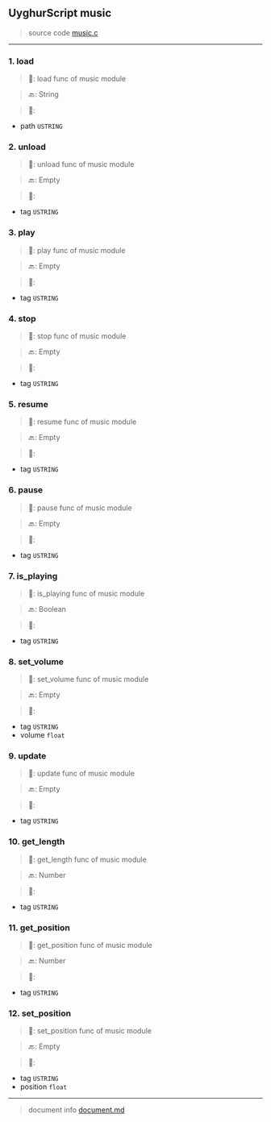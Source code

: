 
## UyghurScript music

> source code [music.c](uyghur\externals\music.c)
---

### 1. load

> 📝:  load func of music module

> 🔙: String

> 🛒: 
* path  `USTRING`


### 2. unload

> 📝:  unload func of music module

> 🔙: Empty

> 🛒: 
* tag  `USTRING`


### 3. play

> 📝:  play func of music module

> 🔙: Empty

> 🛒: 
* tag  `USTRING`


### 4. stop

> 📝:  stop func of music module

> 🔙: Empty

> 🛒: 
* tag  `USTRING`


### 5. resume

> 📝:  resume func of music module

> 🔙: Empty

> 🛒: 
* tag  `USTRING`


### 6. pause

> 📝:  pause func of music module

> 🔙: Empty

> 🛒: 
* tag  `USTRING`


### 7. is_playing

> 📝:  is_playing func of music module

> 🔙: Boolean

> 🛒: 
* tag  `USTRING`


### 8. set_volume

> 📝:  set_volume func of music module

> 🔙: Empty

> 🛒: 
* tag  `USTRING`
* volume  `float`


### 9. update

> 📝:  update func of music module

> 🔙: Empty

> 🛒: 
* tag  `USTRING`


### 10. get_length

> 📝:  get_length func of music module

> 🔙: Number

> 🛒: 
* tag  `USTRING`


### 11. get_position

> 📝:  get_position func of music module

> 🔙: Number

> 🛒: 
* tag  `USTRING`


### 12. set_position

> 📝:  set_position func of music module

> 🔙: Empty

> 🛒: 
* tag  `USTRING`
* position  `float`


---
> document info [document.md](../document.md)
